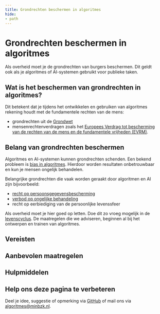 ```yaml
---
title: Grondrechten beschermen in algoritmes
hide: 
- path
---
```


# Grondrechten beschermen in algoritmes
Als overheid moet je de grondrechten van burgers beschermen. Dit geldt ook als je algoritmes of AI-systemen gebruikt voor publieke taken.
 
## Wat is het beschermen van grondrechten in algoritmes?
Dit betekent dat je tijdens het ontwikkelen en gebruiken van algoritmes rekening houdt met de fundamentele rechten van de mens:

* grondrechten uit de [Grondwet](https://www.denederlandsegrondwet.nl/id/vlxups19rfoe/hoofdstuk_1_grondrechten)
* mensenrechtenverdragen zoals het [Europees Verdrag tot bescherming van de rechten van de mens en de fundamentele vrijheden (EVRM)](https://eur-lex.europa.eu/legal-content/NL/TXT/?uri=LEGISSUM:eu_human_rights_convention).

## Belang van grondrechten beschermen
Algoritmes en AI-systemen kunnen grondrechten schenden. Een bekend probleem is [bias in algoritmes](bias-en-non-discriminatie.md). Hierdoor worden resultaten onbetrouwbaar en kun je mensen ongelijk behandelen.

Belangrijke grondrechten die vaak worden geraakt door algoritmen en AI zijn bijvoorbeeld:

* [recht op persoonsgegevensbescherming](privacy-en-gegevensbescherming.md)
* [verbod op ongelijke behandeling](bias-en-non-discriminatie.md)
* recht op eerbiediging van de persoonlijke levenssfeer

Als overheid moet je hier goed op letten. Doe dit zo vroeg mogelijk in de [levenscyclus](../levenscyclus/index.md). De maatregelen die we adviseren, beginnen al bij het ontwerpen en trainen van algoritmes.


## Vereisten

<!-- list_vereisten onderwerp/fundamentele-rechten no-search no-onderwerp no-rol no-levenscyclus -->

## Aanbevolen maatregelen

<!-- list_maatregelen onderwerp/fundamentele-rechten no-search no-onderwerp no-rol no-levenscyclus -->

## Hulpmiddelen

<!-- list_hulpmiddelen onderwerp/fundamentele-rechten no-search no-onderwerp no-rol no-levenscyclus no-id -->

## Help ons deze pagina te verbeteren
Deel je idee, suggestie of opmerking via [GitHub](https://github.com/MinBZK/Algoritmekader/issues/new/choose) of mail ons via [algoritmes@minbzk.nl](mailto:algoritmes@minbzk.nl).
